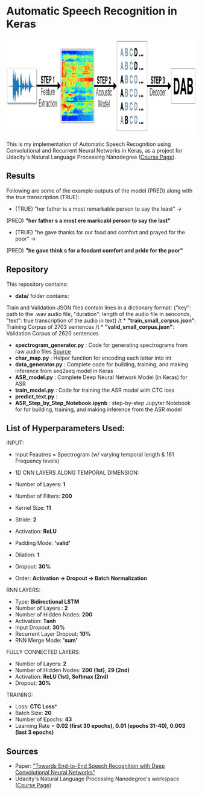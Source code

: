 # Automatic Speech Recognition in Keras

<p align="center"><img src="images/pipeline.png" height = "256"></p>

This is my implementation of Automatic Speech Recognition using Convolutional and Recurrent Neural Networks in Keras, 
as a project for Udacity's Natural Language Processing Nanodegree ([Course Page](https://www.udacity.com/course/natural-language-processing-nanodegree--nd892)).



## Results

Following are some of the example outputs of the model (PRED) along with the true transcription (TRUE):


* (TRUE) "her father is a most remarkable person to say the least" -> 

(PRED) **"her father s a most ere markcabl person to say the last"**
* (TRUE) "he gave thanks for our food and comfort and prayed for the poor" -> 

(PRED) **"he gave think s for a foodant comfort and pride for the poor"**



## Repository 

This repository contains:
* **data/** folder contains: 

Train and Validation JSON files contain lines in a dictionary format: {"key": path to the .wav audio file, "duration": length of the audio file in senconds, "text": true transcription of the audio in text}
/t * **"train_small_corpus.json"**: Training Corpus of 2703 sentences
/t * **"valid_small_corpus.json"**: Validation Corpus of 2620 sentences
* **spectrogram_generator.py** : Code for generating spectrograms from raw audio files [Source](https://github.com/baidu-research/ba-dls-deepspeech)
* **char_map.py** : Helper function for encoding each letter into int 
* **data_generator.py** : Complete code for building, training, and making inference from seq2seq model in Keras
* **ASR_model.py** : Complete Deep Neural Network Model (in Keras) for ASR
* **train_model.py** : Code for training the ASR model with CTC loss
* **predict_text.py** : 
* **ASR_Step_by_Step_Notebook.ipynb** : step-by-step Jupyter Notebook for for building, training, and making inference from the ASR model



## List of Hyperparameters Used:
INPUT:


* Input Feautres = Spectrogram (w/ varying temporal length & 161 Frequency levels)


* 1D CNN LAYERS ALONG TEMPORAL DIMENSION:


* Number of Layers: **1**
* Number of Filters: **200**
* Kernel Size: **11**
* Stride: **2**
* Activation: **ReLU**
* Padding Mode: **'valid'**
* Dilation: **1**
* Dropout: **30%**
* Order: **Activation -> Dropout -> Batch Normalization**


RNN LAYERS:


* Type: **Bidirectional LSTM**
* Number of Layers : **2**
* Number of Hidden Nodes: **200**
* Activation: **Tanh**
* Input Dropout: **30%**
* Recurrent Layer Dropout: **10%**
* RNN Merge Mode: **'sum'**


FULLY CONNECTED LAYERS:


* Number of Layers: **2**
* Number of Hidden Nodes: **200 (1st), 29 (2nd)**
* Activation: **ReLU (1st), Softmax (2nd)**
* Dropout: **30%**


TRAINING:


* Loss: **CTC Loss***
* Batch Size: **20**
* Number of Epochs: **43**
* Learning Rate = **0.02 (first 30 epochs), 0.01 (epochs 31-40), 0.003 (last 3 epochs)**



## Sources


* Paper: ["Towards End-to-End Speech Recognition with Deep Convolutional Neural Networks"](https://arxiv.org/pdf/1701.02720.pdf)
* Udacity's Natural Language Processing Nanodegree's workspace ([Course Page](https://www.udacity.com/course/natural-language-processing-nanodegree--nd892))
